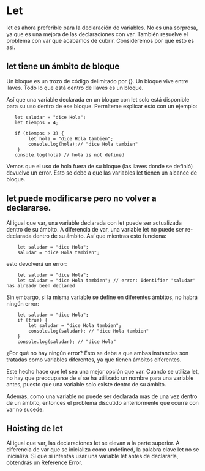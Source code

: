 # Let
let es ahora preferible para la declaración de variables. No es una sorpresa, ya que es una mejora de las declaraciones con var. También resuelve el problema con var que acabamos de cubrir. Consideremos por qué esto es así.

## let tiene un ámbito de bloque
Un bloque es un trozo de código delimitado por {}. Un bloque vive entre llaves. Todo lo que está dentro de llaves es un bloque.

Así que una variable declarada en un bloque con let  solo está disponible para su uso dentro de ese bloque. Permíteme explicar esto con un ejemplo:
````
   let saludar = "dice Hola";
   let tiempos = 4;

   if (tiempos > 3) {
        let hola = "dice Hola tambien";
        console.log(hola);// "dice Hola tambien"
    }
   console.log(hola) // hola is not defined
````
Vemos que el uso de hola fuera de su bloque (las llaves donde se definió) devuelve un error. Esto se debe a que las variables let tienen un alcance de bloque.

## let puede modificarse pero no volver a declararse.
Al igual que var,  una variable declarada con let puede ser actualizada dentro de su ámbito. A diferencia de var, una variable let no puede ser re-declarada dentro de su ámbito. Así que mientras esto funciona:
````
    let saludar = "dice Hola";
    saludar = "dice Hola tambien";
````
esto devolverá un error:
````
    let saludar = "dice Hola";
    let saludar = "dice Hola tambien"; // error: Identifier 'saludar' has already been declared
````
Sin embargo, si la misma variable se define en diferentes ámbitos, no habrá ningún error:
````
    let saludar = "dice Hola";
    if (true) {
        let saludar = "dice Hola tambien";
        console.log(saludar); // "dice Hola tambien"
    }
    console.log(saludar); // "dice Hola"
````
¿Por qué no hay ningún error? Esto se debe a que ambas instancias son tratadas como variables diferentes, ya que tienen ámbitos diferentes.

Este hecho hace que let sea una mejor opción que var. Cuando se utiliza let, no hay que preocuparse de sí se ha utilizado un nombre para una variable antes, puesto que una variable solo existe dentro de su ámbito.

Además, como una variable no puede ser declarada más de una vez dentro de un ámbito, entonces el problema discutido anteriormente que ocurre con var no sucede.

## Hoisting de let
Al igual que  var, las declaraciones let se elevan a la parte superior. A diferencia de var que se inicializa como undefined, la palabra clave let no se inicializa. Sí que si intentas usar una variable let antes de declararla, obtendrás un Reference Error.